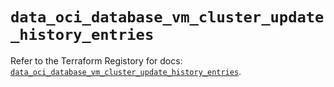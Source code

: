 # `data_oci_database_vm_cluster_update_history_entries`

Refer to the Terraform Registory for docs: [`data_oci_database_vm_cluster_update_history_entries`](https://registry.terraform.io/providers/oracle/oci/6.18.0/docs/data-sources/database_vm_cluster_update_history_entries).

